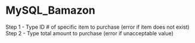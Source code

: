 # MySQL_Bamazon
Step 1 - Type ID # of specific item to purchase (error if item does not exist)
Step 2 - Type total amount to purchase (error if unacceptable value)
